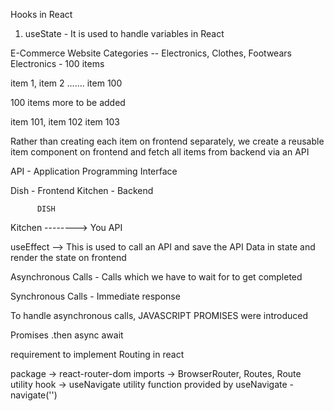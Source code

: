 Hooks in React

1. useState - It is used to handle variables in React

E-Commerce Website
Categories -- Electronics, Clothes, Footwears
Electronics - 100 items

item 1, item 2 ....... item 100

100 items more to be added

item 101, item 102 item 103

Rather than creating each item on frontend separately,
we create a reusable item component on frontend and fetch all items from backend via an API

API - Application Programming Interface

Dish - Frontend
Kitchen - Backend

          DISH

Kitchen --------> You
API

useEffect --> This is used to call an API and save the API Data in state and render the state on frontend

Asynchronous Calls - Calls which we have to wait for to get completed

Synchronous Calls - Immediate response

To handle asynchronous calls, JAVASCRIPT PROMISES were introduced

Promises
.then
async await

requirement to implement Routing in react

package -> react-router-dom
imports -> BrowserRouter, Routes, Route
utility hook -> useNavigate
utility function provided by useNavigate - navigate('<route-name>')
